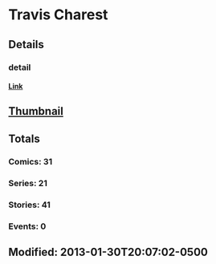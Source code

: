 # Travis  Charest 
## Details
### detail
#### [Link](http://marvel.com/comics/creators/5127/travis_charest?utm_campaign=apiRef&utm_source=225578a89fc76f3d20fbffda5d17a88d)
## [Thumbnail](http://i.annihil.us/u/prod/marvel/i/mg/9/d0/4bc399b26ae86.jpg)
## Totals
### Comics: 31
### Series: 21
### Stories: 41
### Events: 0
## Modified: 2013-01-30T20:07:02-0500